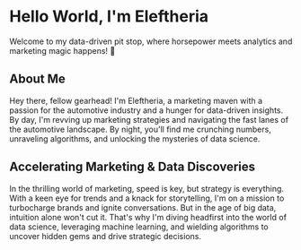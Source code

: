 # Hello World, I'm Eleftheria

Welcome to my data-driven pit stop, where horsepower meets analytics and marketing magic happens! 🏁

## About Me

Hey there, fellow gearhead! I'm Eleftheria, a marketing maven with a passion for the automotive industry and a hunger for data-driven insights. By day, I'm revving up marketing strategies and navigating the fast lanes of the automotive landscape. By night, you'll find me crunching numbers, unraveling algorithms, and unlocking the mysteries of data science.

## Accelerating Marketing & Data Discoveries

In the thrilling world of marketing, speed is key, but strategy is everything. With a keen eye for trends and a knack for storytelling, I'm on a mission to turbocharge brands and ignite conversations. But in the age of big data, intuition alone won't cut it. That's why I'm diving headfirst into the world of data science, leveraging machine learning, and wielding algorithms to uncover hidden gems and drive strategic decisions.

